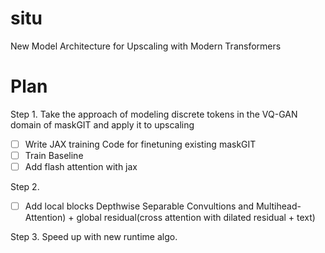 # situ

New Model Architecture for Upscaling with Modern Transformers

# Plan

Step 1. Take the approach of modeling discrete tokens in the VQ-GAN domain of maskGIT and apply it to upscaling

- [ ] Write JAX training Code for finetuning existing maskGIT
- [ ] Train Baseline
- [ ] Add flash attention with jax

Step 2.

- [ ] Add local blocks Depthwise Separable Convultions and Multihead-Attention) + global residual(cross attention with dilated residual + text)

Step 3.
Speed up with new runtime algo.
